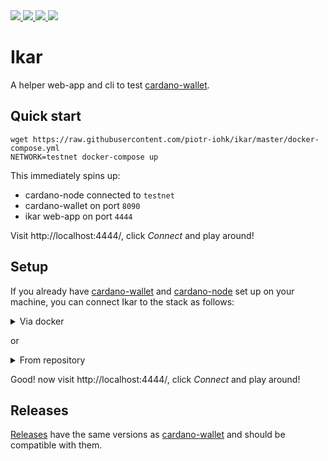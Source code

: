 
<a href="https://github.com/piotr-iohk/ikar/releases">
  <img src="https://img.shields.io/github/release/piotr-iohk/ikar.svg" />
</a>
<a href="https://hub.docker.com/r/piotrstachyra/icarus">
  <img src="https://img.shields.io/docker/pulls/piotrstachyra/icarus.svg" />
</a>
<a href="https://github.com/piotr-iohk/ikar/actions?query=workflow%3ATests">
  <img src="https://github.com/piotr-iohk/ikar/workflows/Tests/badge.svg" />
</a>
<a href="https://github.com/piotr-iohk/ikar/actions?query=workflow%3ADocker">
  <img src="https://github.com/piotr-iohk/ikar/workflows/Docker/badge.svg" />
</a>

# Ikar

A helper web-app and cli to test [cardano-wallet](https://github.com/input-output-hk/cardano-wallet).

## Quick start

```
wget https://raw.githubusercontent.com/piotr-iohk/ikar/master/docker-compose.yml
NETWORK=testnet docker-compose up
```

This immediately spins up:
 - cardano-node connected to `testnet`
 - cardano-wallet on port `8090`
 - ikar web-app on port `4444`

Visit http://localhost:4444/, click _Connect_ and play around!


## Setup
If you already have [cardano-wallet](https://github.com/input-output-hk/cardano-wallet) and [cardano-node](https://github.com/input-output-hk/cardano-node) set up on your machine, you can connect Ikar to the stack as follows:

<details>
    <summary>Via docker</summary>

```
docker pull piotrstachyra/icarus:latest
docker run --network=host --rm piotrstachyra/icarus:latest
```

</details>

or

<details>
    <summary>From repository</summary>

1. [Have ruby](https://www.ruby-lang.org/en/documentation/installation/).
2.  :point_down:
```
git clone https://github.com/piotr-iohk/ikar.git
cd ikar
bundle config set without 'development test'
bundle install
ruby app.rb
```

</details>

Good! now visit http://localhost:4444/, click _Connect_ and play around!


## Releases

[Releases]([https://github.com/piotr-iohk/ikar/releases](https://github.com/piotr-iohk/ikar/releases)) have the same versions as [cardano-wallet](https://github.com/input-output-hk/cardano-wallet/releases) and should be compatible with them.
